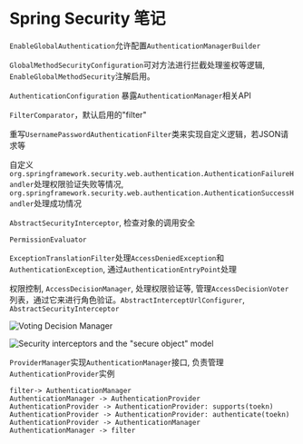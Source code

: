 # Spring Security 笔记

`EnableGlobalAuthentication`允许配置`AuthenticationManagerBuilder`

`GlobalMethodSecurityConfiguration`可对方法进行拦截处理鉴权等逻辑, `EnableGlobalMethodSecurity`注解启用。

`AuthenticationConfiguration` 暴露`AuthenticationManager`相关API

`FilterComparator`，默认启用的"filter"

重写`UsernamePasswordAuthenticationFilter`类来实现自定义逻辑，若JSON请求等

自定义 `org.springframework.security.web.authentication.AuthenticationFailureHandler`处理权限验证失败等情况,
`org.springframework.security.web.authentication.AuthenticationSuccessHandler`处理成功情况

`AbstractSecurityInterceptor`, 检查对象的调用安全

`PermissionEvaluator`

`ExceptionTranslationFilter`处理`AccessDeniedException`和`AuthenticationException`, 通过`AuthenticationEntryPoint`处理

权限控制, `AccessDecisionManager`, 处理权限验证等, 管理`AccessDecisionVoter`列表，通过它来进行角色验证。`AbstractInterceptUrlConfigurer`, `AbstractSecurityInterceptor`

![Voting Decision Manager](https://docs.spring.io/spring-security/site/docs/current/reference/htmlsingle/images/access-decision-voting.png)

![Security interceptors and the "secure object" model](https://docs.spring.io/spring-security/site/docs/current/reference/htmlsingle/images/security-interception.png)

`ProviderManager`实现`AuthenticationManager`接口, 负责管理`AuthenticationProvider`实例

```plantuml
filter-> AuthenticationManager
AuthenticationManager -> AuthenticationProvider
AuthenticationProvider -> AuthenticationProvider: supports(toekn)
AuthenticationProvider -> AuthenticationProvider: authenticate(toekn)
AuthenticationProvider -> AuthenticationManager
AuthenticationManager -> filter
```